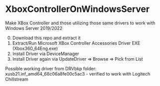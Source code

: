 # XboxControllerOnWindowsServer
Make XBox Controller and those utilizing those same drivers to work with Windows Server 2019/2022

0. Download this repo and extract it
1. Extract/Run Microsoft XBox Controller Accessories  Driver EXE (Xbox360_64Eng.exe)
2. Install Driver via DeviceManager
3. Install Driver again via UpdateDriver => Browse => Pick from List


Possible working driver from DRVbkp folder:
xusb21.inf_amd64_68c06a8fe00c5ac3 - verified to work with Logitech Chillstream
